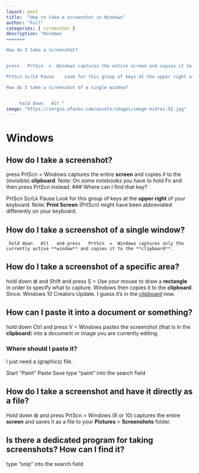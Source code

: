 ```yaml
---
layout: post
title:  "How to take a screenshot in Windows"
author: "Full"
categories: [ screenshot ]
description: "Windows
=======

How do I take a screenshot?


press   PrtScn  =  Windows captures the entire screen and copies it to the invisible clipboard. Note: On some notebooks you have to hold Fn and then press PrtScn instead.       Where can I find that key?

PrtScn ScrLk Pause    Look for this group of keys at the upper right of your keyboard. Note: Print Screen PrtScn might have been abbreviated differently on your keyboard.      

How do I take a screenshot of a single window?


     hold down   Alt "
image: "https://sergio.afanou.com/assets/images/image-midres-52.jpg"
---
```



Windows
=======

How do I take a screenshot?
----------------------------

press   PrtScn  =  Windows captures the entire **screen** and copies it to the (invisible) **clipboard**. Note: On some notebooks you have to hold Fn and then press PrtScn instead.     ###  Where can I find that key?

PrtScn ScrLk Pause    Look for this group of keys at the **upper right** of your keyboard. Note: **Print Screen** (PrtScn) might have been abbreviated differently on your keyboard.      

How do I take a screenshot of a single window?
----------------------------

     hold down   Alt   and press   PrtScn  =  Windows captures only the currently active **window** and copies it to the **clipboard**.        


How do I take a screenshot of a specific area?
----------------------------

hold down   ⊞   and   Shift   and press   S  =  Use your mouse to draw a **rectangle** in order to specify what to capture. Windows then copies it to the **clipboard**. Since: Windows 10 Creators Update.        I guess it’s in the [clipboard](https://how-to-copy-and-paste.appspot.com/) now. 


How can I paste it into a document or something?
----------------------------

hold down   Ctrl   and press   V  =  Windows pastes the screenshot (that is in the **clipboard**) into a document or image you are currently editing.     

###  Where should I paste it? 

I just need a (graphics) file.

Start “Paint”
Paste
Save
type “paint” into the search field     

How do I take a screenshot and have it directly as a file?
----------------------------

Hold down   ⊞   and press   PrtScn  =  Windows (8 or 10) captures the entire **screen** and saves it as a file to your **Pictures** > **Screenshots** folder.


Is there a dedicated program for taking screenshots? How can I find it?
----------------------------

type “snip” into the search field